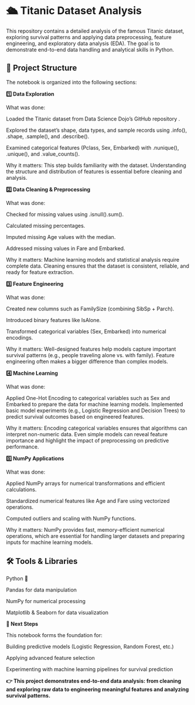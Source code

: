# **🛳 Titanic Dataset Analysis**

This repository contains a detailed analysis of the famous Titanic dataset, exploring survival patterns and applying data preprocessing, feature engineering, and exploratory data analysis (EDA). The goal is to demonstrate end-to-end data handling and analytical skills in Python.

## **📂 Project Structure**

The notebook is organized into the following sections:

**1️⃣ Data Exploration**

What was done:

Loaded the Titanic dataset from Data Science Dojo’s GitHub repository
.

Explored the dataset’s shape, data types, and sample records using .info(), .shape, .sample(), and .describe().

Examined categorical features (Pclass, Sex, Embarked) with .nunique(), .unique(), and .value_counts().

Why it matters:
This step builds familiarity with the dataset. Understanding the structure and distribution of features is essential before cleaning and analysis.

**2️⃣ Data Cleaning & Preprocessing**

What was done:

Checked for missing values using .isnull().sum().

Calculated missing percentages.

Imputed missing Age values with the median.

Addressed missing values in Fare and Embarked.

Why it matters:
Machine learning models and statistical analysis require complete data. Cleaning ensures that the dataset is consistent, reliable, and ready for feature extraction.

**3️⃣ Feature Engineering**

What was done:

Created new columns such as FamilySize (combining SibSp + Parch).

Introduced binary features like IsAlone.

Transformed categorical variables (Sex, Embarked) into numerical encodings.

Why it matters:
Well-designed features help models capture important survival patterns (e.g., people traveling alone vs. with family). Feature engineering often makes a bigger difference than complex models.

**4️⃣ Machine Learning**

What was done:

Applied One-Hot Encoding to categorical variables such as Sex and Embarked to prepare the data for machine learning models.
Implemented basic model experiments (e.g., Logistic Regression and Decision Trees) to predict survival outcomes based on engineered features.

Why it matters:
Encoding categorical variables ensures that algorithms can interpret non-numeric data. Even simple models can reveal feature importance and highlight the impact of preprocessing on predictive performance.

**5️⃣ NumPy Applications**

What was done:

Applied NumPy arrays for numerical transformations and efficient calculations.

Standardized numerical features like Age and Fare using vectorized operations.

Computed outliers and scaling with NumPy functions.

Why it matters:
NumPy provides fast, memory-efficient numerical operations, which are essential for handling larger datasets and preparing inputs for machine learning models.

## **🛠 Tools & Libraries**

Python 🐍

Pandas for data manipulation

NumPy for numerical processing

Matplotlib & Seaborn for data visualization

**🚀 Next Steps**

This notebook forms the foundation for:

Building predictive models (Logistic Regression, Random Forest, etc.)

Applying advanced feature selection

Experimenting with machine learning pipelines for survival prediction

**👉 This project demonstrates end-to-end data analysis: from cleaning and exploring raw data to engineering meaningful features and analyzing survival patterns.**
